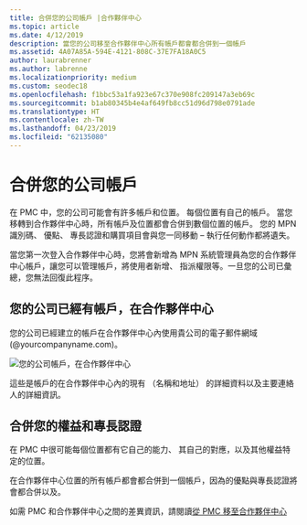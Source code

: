 ```yaml
---
title: 合併您的公司帳戶 |合作夥伴中心
ms.topic: article
ms.date: 4/12/2019
description: 當您的公司移至合作夥伴中心所有帳戶都會都合併到一個帳戶
ms.assetid: 4A07A85A-594E-4121-808C-37E7FA18A0C5
author: laurabrenner
ms.author: labrenne
ms.localizationpriority: medium
ms.custom: seodec18
ms.openlocfilehash: f1bbc53a1fa923e67c370e908fc209147a3eb69c
ms.sourcegitcommit: b1ab80345b4e4af649fb8cc51d96d798e0791ade
ms.translationtype: HT
ms.contentlocale: zh-TW
ms.lasthandoff: 04/23/2019
ms.locfileid: "62135080"
---
```

# <a name="consolidate-your-company-accounts"></a>合併您的公司帳戶

在 PMC 中，您的公司可能會有許多帳戶和位置。 每個位置有自己的帳戶。 當您移轉到合作夥伴中心時，所有帳戶及位置都會合併到數個位置的帳戶。 您的 MPN 識別碼、 優點、 專長認證和購買項目會與您一同移動 – 執行任何動作都將遺失。 

當您第一次登入合作夥伴中心時，您將會新增為 MPN 系統管理員為您的合作夥伴中心帳戶，讓您可以管理帳戶，將使用者新增、 指派權限等。一旦您的公司已彙總，您無法回復此程序。

## <a name="your-company-already-has-an-account-in-partner-center"></a>您的公司已經有帳戶，在合作夥伴中心

您的公司已經建立的帳戶在合作夥伴中心內使用貴公司的電子郵件網域 (@yourcompanyname.com)。

![您的公司帳戶，在合作夥伴中心](images/company1.png)

這些是帳戶的在合作夥伴中心內的現有 （名稱和地址） 的詳細資料以及主要連絡人的詳細資訊。 

## <a name="consolidating-your-benefits-and-competencies"></a>合併您的權益和專長認證

在 PMC 中很可能每個位置都有它自己的能力、 其自己的對應，以及其他權益特定的位置。

在合作夥伴中心位置的所有帳戶都會都合併到一個帳戶，因為的優點與專長認證將會都合併以及。 

如需 PMC 和合作夥伴中心之間的差異資訊，請閱讀[從 PMC 移至合作夥伴中心](pmc-to-partner-center.md)